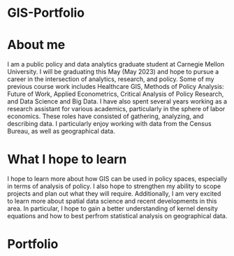 # GIS-Portfolio

# About me

I am a public policy and data analytics graduate student at Carnegie Mellon University. I will be graduating this May (May 2023) and hope to pursue a career in the intersection of analytics, research, and policy. Some of my previous course work includes Healthcare GIS, Methods of Policy Analysis: Future of Work, Applied Econometrics, Critical Analysis of Policy Research, and Data Science and Big Data. I have also spent several years working as a research assistant for various academics, particularly in the sphere of labor economics. These roles have consisted of gathering, analyzing, and describing data. I particularly enjoy working with data from the Census Bureau, as well as geographical data.

# What I hope to learn

I hope to learn more about how GIS can be used in policy spaces, especially in terms of analysis of policy. I also hope to strengthen my ability to scope projects and plan out what they will require. Additionally, I am very excited to learn more about spatial data science and recent developments in this area. In particular, I hope to gain a better understanding of kernel density equations and how to best perfrom statistical analysis on geographical data.

# Portfolio
